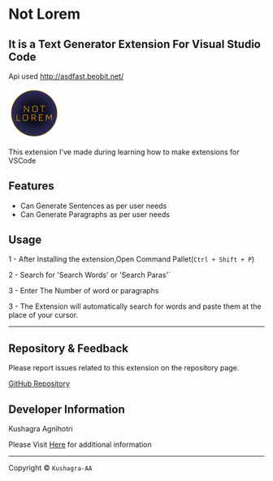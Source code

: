 # Not Lorem

## It is a Text Generator Extension For Visual Studio Code

Api used <http://asdfast.beobit.net/>

<img src="./assets/logo.png" width="20%"/>

This extension I've made during learning how to make extensions for VSCode

## Features

- Can Generate Sentences as per user needs
- Can Generate Paragraphs as per user needs

## Usage

1 - After Installing the extension,Open Command Pallet(`Ctrl + Shift + P`)

2 - Search for 'Search Words' or 'Search Paras'`

3 - Enter The Number of word or paragraphs

3 - The Extension will automatically search for words and paste them at the place of your cursor.

---

## Repository & Feedback

Please report issues related to this extension on the repository page.

[GitHub Repository](https://github.com/kushagra-aa/not-lorem)

## Developer Information

Kushagra Agnihotri

Please Visit [Here](https://github.com/kushagra-aa/) for additional information

---
Copyright © `Kushagra-AA`
